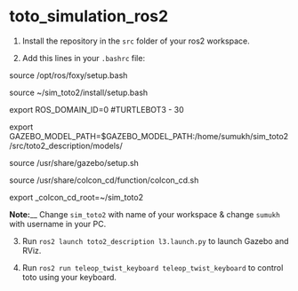 # toto_simulation_ros2

1. Install the repository in the `src` folder of your ros2 workspace.

2. Add this lines in your `.bashrc` file:

  source /opt/ros/foxy/setup.bash
  
  source ~/sim_toto2/install/setup.bash
  
  export ROS_DOMAIN_ID=0 #TURTLEBOT3 - 30
  
  export GAZEBO_MODEL_PATH=$GAZEBO_MODEL_PATH:/home/sumukh/sim_toto2/src/toto2_description/models/
  
  source /usr/share/gazebo/setup.sh
  
  source /usr/share/colcon_cd/function/colcon_cd.sh
  
  export _colcon_cd_root=~/sim_toto2
  
**Note:**__ Change `sim_toto2` with name of your workspace & change `sumukh` with username in your PC.

3. Run `ros2 launch toto2_description l3.launch.py` to launch Gazebo and RViz.

4. Run `ros2 run teleop_twist_keyboard teleop_twist_keyboard` to control toto using your keyboard.
